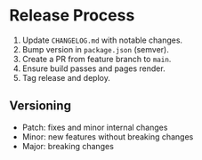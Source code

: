 # Release Process

1. Update `CHANGELOG.md` with notable changes.
2. Bump version in `package.json` (semver).
3. Create a PR from feature branch to `main`.
4. Ensure build passes and pages render.
5. Tag release and deploy.

## Versioning
- Patch: fixes and minor internal changes
- Minor: new features without breaking changes
- Major: breaking changes

